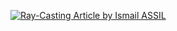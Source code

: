  <a target="_blank" href="https://github-readme-medium-recent-article.vercel.app/medium/ismailassil/1"><img src="https://imgur.com/a/MrDEiHN" alt="Ray-Casting Article by Ismail ASSIL"> 

